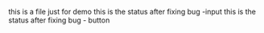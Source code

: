 this is a file just for demo
this is the status after fixing bug -input
this is the status after fixing bug - button
